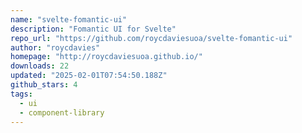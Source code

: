 ```yaml
---
name: "svelte-fomantic-ui"
description: "Fomantic UI for Svelte"
repo_url: "https://github.com/roycdaviesuoa/svelte-fomantic-ui"
author: "roycdavies"
homepage: "http://roycdaviesuoa.github.io/"
downloads: 22
updated: "2025-02-01T07:54:50.188Z"
github_stars: 4
tags: 
  - ui
  - component-library
---
```

